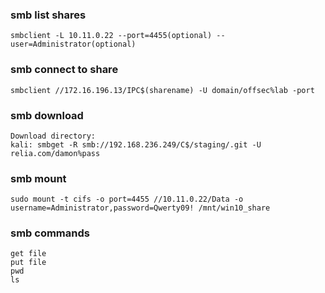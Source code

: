 ### smb list shares
```
smbclient -L 10.11.0.22 --port=4455(optional) --user=Administrator(optional)
```
### smb connect to share
```
smbclient //172.16.196.13/IPC$(sharename) -U domain/offsec%lab -port
```
### smb download
```
Download directory:
kali: smbget -R smb://192.168.236.249/C$/staging/.git -U relia.com/damon%pass
```
### smb mount
```
sudo mount -t cifs -o port=4455 //10.11.0.22/Data -o username=Administrator,password=Qwerty09! /mnt/win10_share
```
### smb commands
```
get file
put file
pwd
ls
```
